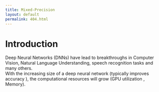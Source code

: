 ```yaml
---
title: Mixed-Precision 
layout: default
permalink: 404.html
---
```


# Introduction
Deep Neural Networks (DNNs) have lead to breakthroughs in Computer Vision, Natural Language Understanding, speech recognition tasks and many others.  
With the increasing size of a deep neural network (typically improves accuracy ), the computational resources will grow (GPU utilization , Memory).  
